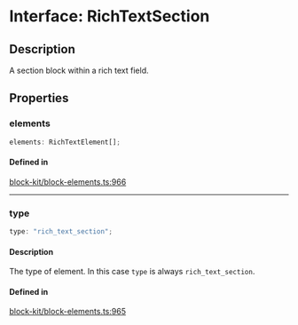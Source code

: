 # Interface: RichTextSection

## Description

A section block within a rich text field.

## Properties

### elements

```ts
elements: RichTextElement[];
```

#### Defined in

[block-kit/block-elements.ts:966](https://github.com/slackapi/node-slack-sdk/blob/main/packages/types/src/block-kit/block-elements.ts#L966)

***

### type

```ts
type: "rich_text_section";
```

#### Description

The type of element. In this case `type` is always `rich_text_section`.

#### Defined in

[block-kit/block-elements.ts:965](https://github.com/slackapi/node-slack-sdk/blob/main/packages/types/src/block-kit/block-elements.ts#L965)
